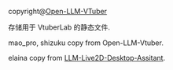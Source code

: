 copyright@[Open-LLM-VTuber](https://github.com/Open-LLM-VTuber/Open-LLM-VTuber)

存储用于 VtuberLab 的静态文件.<br>

mao_pro, shizuku copy from Open-LLM-Vtuber.

elaina copy from [LLM-Live2D-Desktop-Assitant](https://github.com/ylxmf2005/LLM-Live2D-Desktop-Assitant).
